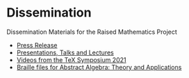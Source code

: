 # Dissemination

Dissemination Materials for the Raised Mathematics Project

* [Press Release](https://aimath.org/aimnews/braille/)
* [Presentations, Talks and Lectures](presentations/)
* [Videos from the TeX Symposium 2021](texsymp/)
* [Braille files for Abstract Algebra: Theory and Applications](aata/)

